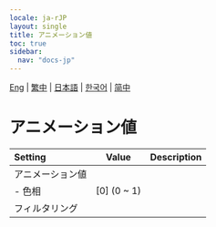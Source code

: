 ```yaml
---
locale: ja-rJP
layout: single
title: アニメーション値
toc: true
sidebar:
  nav: "docs-jp"
---
```

[Eng](/dancexr/menu/2025.4/scene/auto_updates) | [繁中](/tw/dancexr/menu/2025.4/scene/auto_updates) | [日本語](/jp/dancexr/menu/2025.4/scene/auto_updates) | [한국어](/kr/dancexr/menu/2025.4/scene/auto_updates) | [简中](/zh/dancexr/menu/2025.4/scene/auto_updates)

# アニメーション値



| Setting | Value | Description |
| :--- | --- | :--- |
| アニメーション値 || 
|- 色相 | [0] (0 ~ 1) | 
| フィルタリング || 
